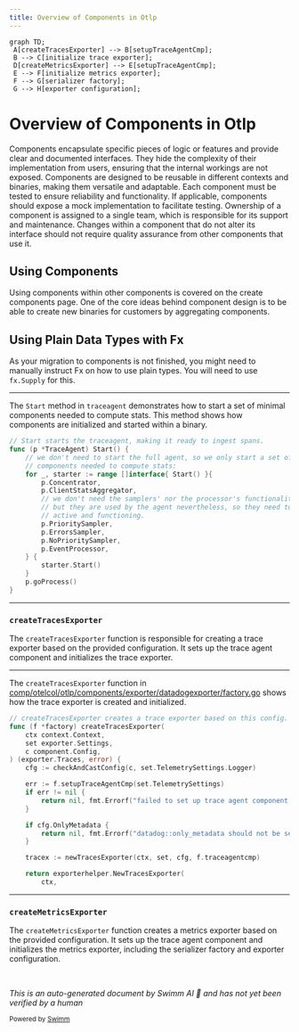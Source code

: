 ```yaml
---
title: Overview of Components in Otlp
---
```

```mermaid
graph TD;
 A[createTracesExporter] --> B[setupTraceAgentCmp];
 B --> C[initialize trace exporter];
 D[createMetricsExporter] --> E[setupTraceAgentCmp];
 E --> F[initialize metrics exporter];
 F --> G[serializer factory];
 G --> H[exporter configuration];
```

# Overview of Components in Otlp

Components encapsulate specific pieces of logic or features and provide clear and documented interfaces. They hide the complexity of their implementation from users, ensuring that the internal workings are not exposed. Components are designed to be reusable in different contexts and binaries, making them versatile and adaptable. Each component must be tested to ensure reliability and functionality. If applicable, components should expose a mock implementation to facilitate testing. Ownership of a component is assigned to a single team, which is responsible for its support and maintenance. Changes within a component that do not alter its interface should not require quality assurance from other components that use it.

## Using Components

Using components within other components is covered on the create components page. One of the core ideas behind component design is to be able to create new binaries for customers by aggregating components.

## Using Plain Data Types with Fx

As your migration to components is not finished, you might need to manually instruct Fx on how to use plain types. You will need to use `fx.Supply` for this.

<SwmSnippet path="/comp/otelcol/otlp/components/statsprocessor/agent.go" line="107">

---

The <SwmToken path="comp/otelcol/otlp/components/statsprocessor/agent.go" pos="107:2:2" line-data="// Start starts the traceagent, making it ready to ingest spans.">`Start`</SwmToken> method in <SwmToken path="comp/otelcol/otlp/components/statsprocessor/agent.go" pos="107:8:8" line-data="// Start starts the traceagent, making it ready to ingest spans.">`traceagent`</SwmToken> demonstrates how to start a set of minimal components needed to compute stats. This method shows how components are initialized and started within a binary.

```go
// Start starts the traceagent, making it ready to ingest spans.
func (p *TraceAgent) Start() {
	// we don't need to start the full agent, so we only start a set of minimal
	// components needed to compute stats:
	for _, starter := range []interface{ Start() }{
		p.Concentrator,
		p.ClientStatsAggregator,
		// we don't need the samplers' nor the processor's functionalities;
		// but they are used by the agent nevertheless, so they need to be
		// active and functioning.
		p.PrioritySampler,
		p.ErrorsSampler,
		p.NoPrioritySampler,
		p.EventProcessor,
	} {
		starter.Start()
	}
	p.goProcess()
}
```

---

</SwmSnippet>

### <SwmToken path="comp/otelcol/otlp/components/exporter/datadogexporter/factory.go" pos="195:2:2" line-data="// createTracesExporter creates a trace exporter based on this config.">`createTracesExporter`</SwmToken>

The <SwmToken path="comp/otelcol/otlp/components/exporter/datadogexporter/factory.go" pos="195:2:2" line-data="// createTracesExporter creates a trace exporter based on this config.">`createTracesExporter`</SwmToken> function is responsible for creating a trace exporter based on the provided configuration. It sets up the trace agent component and initializes the trace exporter.

<SwmSnippet path="/comp/otelcol/otlp/components/exporter/datadogexporter/factory.go" line="195">

---

The <SwmToken path="comp/otelcol/otlp/components/exporter/datadogexporter/factory.go" pos="195:2:2" line-data="// createTracesExporter creates a trace exporter based on this config.">`createTracesExporter`</SwmToken> function in <SwmPath>[comp/otelcol/otlp/components/exporter/datadogexporter/factory.go](comp/otelcol/otlp/components/exporter/datadogexporter/factory.go)</SwmPath> shows how the trace exporter is created and initialized.

```go
// createTracesExporter creates a trace exporter based on this config.
func (f *factory) createTracesExporter(
	ctx context.Context,
	set exporter.Settings,
	c component.Config,
) (exporter.Traces, error) {
	cfg := checkAndCastConfig(c, set.TelemetrySettings.Logger)

	err := f.setupTraceAgentCmp(set.TelemetrySettings)
	if err != nil {
		return nil, fmt.Errorf("failed to set up trace agent component: %w", err)
	}

	if cfg.OnlyMetadata {
		return nil, fmt.Errorf("datadog::only_metadata should not be set in OTel Agent")
	}

	tracex := newTracesExporter(ctx, set, cfg, f.traceagentcmp)

	return exporterhelper.NewTracesExporter(
		ctx,
```

---

</SwmSnippet>

### <SwmToken path="comp/otelcol/otlp/components/exporter/datadogexporter/factory.go" pos="88:7:7" line-data="		exporter.WithMetrics(f.createMetricsExporter, MetricsStability),">`createMetricsExporter`</SwmToken>

The <SwmToken path="comp/otelcol/otlp/components/exporter/datadogexporter/factory.go" pos="88:7:7" line-data="		exporter.WithMetrics(f.createMetricsExporter, MetricsStability),">`createMetricsExporter`</SwmToken> function creates a metrics exporter based on the provided configuration. It sets up the trace agent component and initializes the metrics exporter, including the serializer factory and exporter configuration.

&nbsp;

*This is an auto-generated document by Swimm AI 🌊 and has not yet been verified by a human*

<SwmMeta version="3.0.0" repo-id="Z2l0aHViJTNBJTNBZGF0YWRvZy1hZ2VudCUzQSUzQVN3aW1tLURlbW8=" repo-name="datadog-agent"><sup>Powered by [Swimm](/)</sup></SwmMeta>
